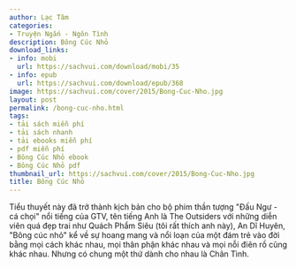 ```yaml
---
author: Lạc Tâm
categories:
- Truyện Ngắn - Ngôn Tình
description: Bông Cúc Nhỏ
download_links:
- info: mobi
  url: https://sachvui.com/download/mobi/35
- info: epub
  url: https://sachvui.com/download/epub/368
image: https://sachvui.com/cover/2015/Bong-Cuc-Nho.jpg
layout: post
permalink: /bong-cuc-nho.html
tags:
- tải sách miễn phí
- tải sách nhanh
- tải ebooks miễn phí
- pdf miễn phí
- Bông Cúc Nhỏ ebook
- Bông Cúc Nhỏ pdf
thumbnail_url: https://sachvui.com/cover/2015/Bong-Cuc-Nho.jpg
title: Bông Cúc Nhỏ
---
```


 <div class="item-desc text-justify"> Tiểu thuyết này đã trở thành kịch bản cho bộ phim thần tượng "Đấu Ngư - cá chọi" nổi tiếng của GTV, tên tiếng Anh là The Outsiders với những diễn viên quá đẹp trai như Quách Phẩm Siêu (tôi rất thích anh này), An Dĩ Huyên, "Bông cúc nhỏ" kể về sự hoang mang và nổi loạn của một đám trẻ vào đời bằng mọi cách khác nhau, mọi thân phận khác nhau và mọi nỗi điên rồ cũng khác nhau. Nhưng có chung một thứ dành cho nhau là Chân Tình. </div>